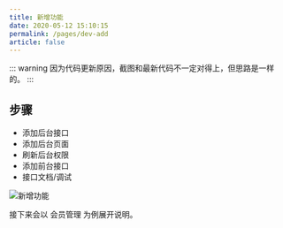 ```yaml
---
title: 新增功能
date: 2020-05-12 15:10:15
permalink: /pages/dev-add
article: false
---
```


::: warning 
因为代码更新原因，截图和最新代码不一定对得上，但思路是一样的。
:::

## 步骤

- 添加后台接口
- 添加后台页面
- 刷新后台权限
- 添加前台接口
- 接口文档/调试

<img :src="$withBase('/img/dev/dev.jpg')" alt="新增功能">

接下来会以 会员管理 为例展开说明。
